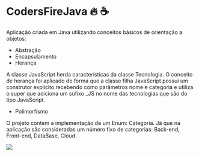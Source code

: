 # CodersFireJava :fire: :coffee:

Aplicação criada em Java utilizando conceitos básicos de orientação a objetos: 

+ Abstração
+ Encapsulamento
+ Herança
 
 <div>
    A classe JavaScript herda características da classe Tecnologia. 
    O conceito de herança foi aplicado de forma que a classe filha JavaScript possui um construtor explícito recebendo como parâmetros nome e categoria e utiliza o super que     adiciona um sufixo _JS no nome das tecnologias que são do tipo JavaScript.
</div>
  
+ Polimorfismo



O projeto contem a implementação de um Enum: Categoria. 
Já que na aplicação são consideradas um número fixo de categorias: Back-end, Front-end, DataBase, Cloud.










<div>
  <a href="https://www.linkedin.com/in/rodrigo-silva-186702138">
  <img src="https://img.shields.io/badge/LinkedIn-0077B5?style=for-the-badge&logo=linkedin&logoColor=white"/>
</div>


